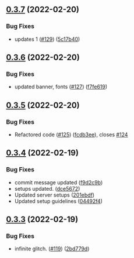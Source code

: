 ## [0.3.7](https://github.com/IAmTamal/Milan/compare/v0.3.6...v0.3.7) (2022-02-20)


### Bug Fixes

* updates 1 ([#129](https://github.com/IAmTamal/Milan/issues/129)) ([5c17b40](https://github.com/IAmTamal/Milan/commit/5c17b40a2df08348e42ff949eaa5f0e419c990b9))



## [0.3.6](https://github.com/IAmTamal/Milan/compare/v0.3.5...v0.3.6) (2022-02-20)


### Bug Fixes

* updated banner, fonts ([#127](https://github.com/IAmTamal/Milan/issues/127)) ([f7fe619](https://github.com/IAmTamal/Milan/commit/f7fe61943571db80358501e67657a97f5423f5f0))



## [0.3.5](https://github.com/IAmTamal/Milan/compare/v0.3.4...v0.3.5) (2022-02-20)


### Bug Fixes

* Refactored code ([#125](https://github.com/IAmTamal/Milan/issues/125)) ([fcdb3ee](https://github.com/IAmTamal/Milan/commit/fcdb3ee0840d803612ab091b79d0ae2c81468d32)), closes [#124](https://github.com/IAmTamal/Milan/issues/124)



## [0.3.4](https://github.com/IAmTamal/Milan/compare/v0.3.3...v0.3.4) (2022-02-19)


### Bug Fixes

* commit message updated ([f9d2c9b](https://github.com/IAmTamal/Milan/commit/f9d2c9b9763c82c0fb0488205e2e554f7a388b71))
* setups updated. ([dce5672](https://github.com/IAmTamal/Milan/commit/dce56729be5d6f592cadce651044e602557586de))
* Updated server setups ([201ebdf](https://github.com/IAmTamal/Milan/commit/201ebdf6d56acd20a4c2374a34ac84c7ffffcfff))
* Updated setup guidelines ([04492f4](https://github.com/IAmTamal/Milan/commit/04492f40daaae292496111e88739ecaefd6c7db2))



## [0.3.3](https://github.com/IAmTamal/Milan/compare/v0.3.2...v0.3.3) (2022-02-19)


### Bug Fixes

* infinite glitch. ([#119](https://github.com/IAmTamal/Milan/issues/119)) ([2bd779d](https://github.com/IAmTamal/Milan/commit/2bd779da4d2bdadea89bde1ac613831f9b7442d0))



